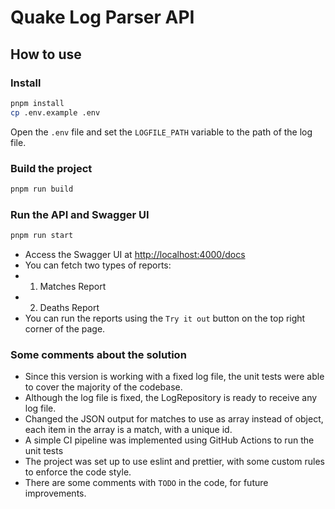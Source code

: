 # Quake Log Parser API

## How to use

### Install

```bash
pnpm install
cp .env.example .env
```

Open the `.env` file and set the `LOGFILE_PATH` variable to the path of the log file.

### Build the project

```bash
pnpm run build
```

### Run the API and Swagger UI

```bash
pnpm run start
```

- Access the Swagger UI at [http://localhost:4000/docs](http://localhost:4000/docs)
- You can fetch two types of reports:
- 1. Matches Report
- 2. Deaths Report
- You can run the reports using the `Try it out` button on the top right corner of the page.

### Some comments about the solution

- Since this version is working with a fixed log file, the unit tests were able to cover the majority of the codebase.
- Although the log file is fixed, the LogRepository is ready to receive any log file.
- Changed the JSON output for matches to use as array instead of object, each item in the array is a match, with a unique id.
- A simple CI pipeline was implemented using GitHub Actions to run the unit tests
- The project was set up to use eslint and prettier, with some custom rules to enforce the code style.
- There are some comments with `TODO` in the code, for future improvements.
